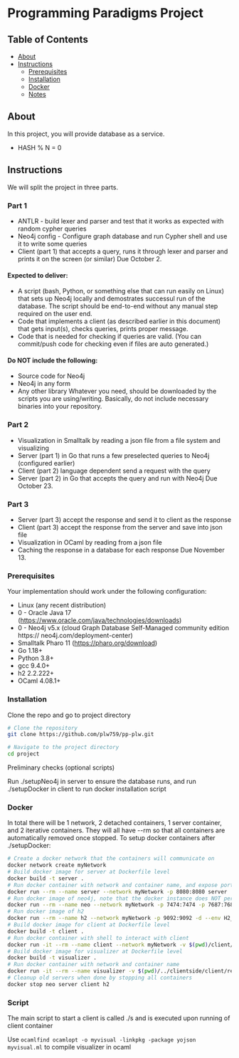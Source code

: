 # Programming Paradigms Project

## Table of Contents

- [About](#about)
- [Instructions](#instructions)
  - [Prerequisites](#prerequisites)
  - [Installation](#installation)
  - [Docker](#docker)
  - [Notes](#notes)

## About

In this project, you will provide database as a service.
* HASH % N = 0

## Instructions
We will split the project in three parts.
### Part 1
* ANTLR - build lexer and parser and test that it works as expected with random
cypher queries
* Neo4j config - Configure graph database and run Cypher shell and use it to write
some queries
* Client (part 1) that accepts a query, runs it through lexer and parser and prints
it on the screen (or similar)
Due October 2.
#### Expected to deliver:
* A script (bash, Python, or something else that can run easily on Linux) that sets
up Neo4j locally and demostrates successul run of the database. The script should
be end-to-end without any manual step required on the user end.
* Code that implements a client (as described earlier in this document) that gets
input(s), checks queries, prints proper message.
* Code that is needed for checking if queries are valid. (You can commit/push code
for checking even if files are auto generated.)
#### Do NOT include the following:
* Source code for Neo4j
* Neo4j in any form
* Any other library
Whatever you need, should be downloaded by the scripts you are
using/writing. Basically, do not include necessary binaries into your
repository.
### Part 2
* Visualization in Smalltalk by reading a json file from a file system and
visualizing
* Server (part 1) in Go that runs a few preselected queries to Neo4j (configured
earlier)
* Client (part 2) language dependent send a request with the query
* Server (part 2) in Go that accepts the query and run with Neo4j
Due October 23.
### Part 3
* Server (part 3) accept the response and send it to client as the response
* Client (part 3) accept the response from the server and save into json file
* Visualization in OCaml by reading from a json file
* Caching the response in a database for each response
Due November 13.

### Prerequisites

Your implementation should work under the following configuration:
* Linux (any recent distribution)
* 0 - Oracle Java 17 (https://www.oracle.com/java/technologies/downloads)
* 0 - Neo4j v5.x (cloud Graph Database Self-Managed community edition https://
neo4j.com/deployment-center)
* Smalltalk Pharo 11 (https://pharo.org/download)
* Go 1.18+
* Python 3.8+
* gcc 9.4.0+
* h2 2.2.222+
* OCaml 4.08.1+

### Installation

Clone the repo and go to project directory

```bash
# Clone the repository
git clone https://github.com/plw759/pp-plw.git

# Navigate to the project directory
cd project
```

Preliminary checks (optional scripts)

Run ./setupNeo4j in server to ensure the database runs, and run ./setupDocker in client to run docker installation script

### Docker

In total there will be 1 network, 2 detached containers, 1 server container, and 2 iterative containers. They will all have --rm so that all containers are automatically removed once stopped.
To setup docker containers after ./setupDocker:

```bash
# Create a docker network that the containers will communicate on
docker network create myNetwork
# Build docker image for server at Dockerfile level
docker build -t server .
# Run docker container with network and container name, and expose port 8080
docker run --rm --name server --network myNetwork -p 8080:8080 server 
# Run docker image of neo4j, note that the docker instance does NOT persist data
docker run --rm --name neo --network myNetwork -p 7474:7474 -p 7687:7687 -d --env NEO4J_AUTH=neo4j/asdfg123 neo4j:5.12.0
# Run docker image of h2
docker run --rm --name h2 --network myNetwork -p 9092:9092 -d --env H2_OPTIONS="-tcp -tcpAllowOthers" thomseno/h2
# Build docker image for client at Dockerfile level
docker build -t client .
# Run docker container with shell to interact with client
docker run -it --rm --name client --network myNetwork -v $(pwd)/client/responses/:/responses client bash
# Build docker image for visualizer at Dockerfile level
docker build -t visualizer .
# Run docker container with network and container name
docker run -it --rm --name visualizer -v $(pwd)/../clientside/client/responses/:/responses visualizer 
# Cleanup old servers when done by stopping all containers
docker stop neo server client h2
```

### Script

The main script to start a client is called ./s and is executed upon running of client container

Use ` ocamlfind ocamlopt -o myvisual -linkpkg -package yojson myvisual.ml ` to compile visualizer in ocaml